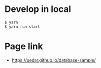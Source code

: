 # Develop in local
```
$ yarn
$ yarn run start
```

# Page link
- https://uedar.github.io/database-sample/